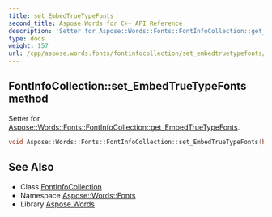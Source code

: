 ```yaml
---
title: set_EmbedTrueTypeFonts
second_title: Aspose.Words for C++ API Reference
description: 'Setter for Aspose::Words::Fonts::FontInfoCollection::get_EmbedTrueTypeFonts.'
type: docs
weight: 157
url: /cpp/aspose.words.fonts/fontinfocollection/set_embedtruetypefonts/
---
```

## FontInfoCollection::set_EmbedTrueTypeFonts method


Setter for [Aspose::Words::Fonts::FontInfoCollection::get_EmbedTrueTypeFonts](../get_embedtruetypefonts/).

```cpp
void Aspose::Words::Fonts::FontInfoCollection::set_EmbedTrueTypeFonts(bool value)
```

## See Also

* Class [FontInfoCollection](../)
* Namespace [Aspose::Words::Fonts](../../)
* Library [Aspose.Words](../../../)
